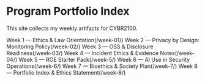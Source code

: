 # Program Portfolio Index
This site collects my weekly artifacts for CYBR2100.

Week 1 — Ethics & Law Orientation(/week-01/)
Week 2 — Privacy by Design: Monitoring Policy(/week-02/)
Week 3 — OSS & Disclosure Readiness(/week-03/)
Week 4 — Incident Ethics & Evidence Notes(/week-04/)
Week 5 — ROE Starter Pack(/week-5/)
Week 6 — AI Use in Security Operations(/week-6/)
Week 7 — Bioethics & Society Plan(/week-7/)
Week 8 — Portfolio Index & Ethics Statement(/week-8/)
